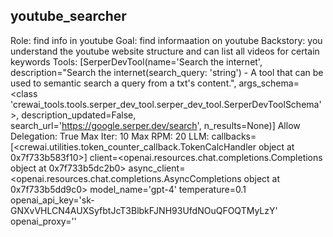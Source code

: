## youtube_searcher
Role: find info in youtube
Goal: find informaation on youtube
Backstory: you understand the youtube website structure and can list all videos for  certain keywords
Tools: [SerperDevTool(name='Search the internet', description="Search the internet(search_query: 'string') - A tool that can be used to semantic search a query from a txt's content.", args_schema=<class 'crewai_tools.tools.serper_dev_tool.serper_dev_tool.SerperDevToolSchema'>, description_updated=False, search_url='https://google.serper.dev/search', n_results=None)]
Allow Delegation: True
Max Iter: 10
Max RPM: 20
LLM: callbacks=[<crewai.utilities.token_counter_callback.TokenCalcHandler object at 0x7f733b583f10>] client=<openai.resources.chat.completions.Completions object at 0x7f733b5dc2b0> async_client=<openai.resources.chat.completions.AsyncCompletions object at 0x7f733b5dd9c0> model_name='gpt-4' temperature=0.1 openai_api_key='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' openai_proxy=''
